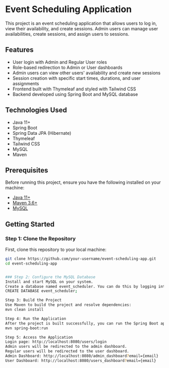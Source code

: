 # Event Scheduling Application

This project is an event scheduling application that allows users to log in, view their availability, and create sessions. Admin users can manage user availabilities, create sessions, and assign users to sessions.

## Features

- User login with Admin and Regular User roles
- Role-based redirection to Admin or User dashboards
- Admin users can view other users' availability and create new sessions
- Session creation with specific start times, durations, and user assignments
- Frontend built with Thymeleaf and styled with Tailwind CSS
- Backend developed using Spring Boot and MySQL database

## Technologies Used

- Java 11+
- Spring Boot
- Spring Data JPA (Hibernate)
- Thymeleaf
- Tailwind CSS
- MySQL
- Maven

## Prerequisites

Before running this project, ensure you have the following installed on your machine:

- [Java 11+](https://www.oracle.com/java/technologies/javase-downloads.html)
- [Maven 3.6+](https://maven.apache.org/download.cgi)
- [MySQL](https://dev.mysql.com/downloads/mysql/)

## Getting Started

### Step 1: Clone the Repository

First, clone this repository to your local machine:

```bash
git clone https://github.com/your-username/event-scheduling-app.git
cd event-scheduling-app


### Step 2: Configure the MySQL Database
Install and start MySQL on your system.
Create a database named event_scheduler. You can do this by logging into MySQL and running:
CREATE DATABASE event_scheduler;

Step 3: Build the Project
Use Maven to build the project and resolve dependencies:
mvn clean install

Step 4: Run the Application
After the project is built successfully, you can run the Spring Boot application using the following command:
mvn spring-boot:run

Step 5: Access the Application
Login page: http://localhost:8080/users/login
Admin users will be redirected to the admin dashboard.
Regular users will be redirected to the user dashboard.
Admin Dashboard: http://localhost:8080/admin_dashboard?email={email}
User Dashboard: http://localhost:8080/users_dashboard?email={email}
